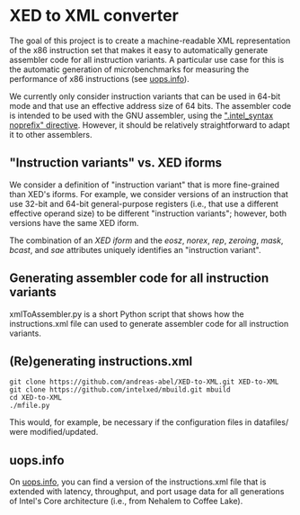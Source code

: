 # XED to XML converter

The goal of this project is to create a machine-readable XML representation of the x86 instruction set that makes it easy to automatically generate assembler code for all instruction variants.
A particular use case for this is the automatic generation of microbenchmarks for measuring the performance of x86 instructions (see [uops.info](http://uops.info/)).

We currently only consider instruction variants that can be used in 64-bit mode and that use an effective address size of 64 bits.
The assembler code is intended to be used with the GNU assembler, using the [".intel_syntax noprefix" directive](http://www.sourceware.org/binutils/docs-2.12/as.info/i386-Syntax.html). 
However, it should be relatively straightforward to adapt it to other assemblers.

## "Instruction variants" vs. XED iforms

We consider a definition of "instruction variant" that is more fine-grained than XED's iforms. 
For example, we consider versions of an instruction that use 32-bit and 64-bit general-purpose registers (i.e., that use a different effective operand size) to be different "instruction variants"; however, both versions have the same XED iform.

The combination of an *XED iform* and the *eosz*, *norex*, *rep*, *zeroing*, *mask*, *bcast*, and *sae* attributes uniquely identifies an "instruction variant".


## Generating assembler code for all instruction variants

xmlToAssembler.py is a short Python script that shows how the instructions.xml file can used to generate assembler code for all instruction variants.

## (Re)generating instructions.xml

```shell
git clone https://github.com/andreas-abel/XED-to-XML.git XED-to-XML
git clone https://github.com/intelxed/mbuild.git mbuild
cd XED-to-XML
./mfile.py
```

This would, for example, be necessary if the configuration files in datafiles/ were modified/updated.

## uops.info

On [uops.info](http://uops.info/), you can find a version of the instructions.xml file that is extended with latency, throughput, and port usage data for all generations of Intel's Core architecture (i.e., from Nehalem to Coffee Lake).
